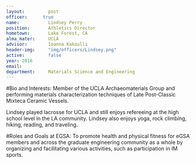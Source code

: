 ```yaml
---
layout:     	post
officer:      true
name:     	 	Lindsey Perry
position: 		Athletics Director
hometown: 		Lake Forest, CA
alma_mater: 	UCLA
advisor: 		Ioanna Kakoulli
header-img: 	"img/officers/Lindsey.png"
active: 		false
year: 2016
email: 			
department: 	Materials Science and Engineering
---
```


#Bio and Interests:
Member of the UCLA Archaeomaterials Group and performing materials characterization techniques of Late Post-Classic Mixteca Ceramic Vessels.

Lindsey played lacrosse for UCLA and still enjoys refereeing at the high school level in the LA community. Lindsey also enjoys yoga, rock climbing, hiking, reading, and traveling. 

#Roles and Goals at EGSA:
To promote health and physical fitness for eGSA members and across the graduate engineering community as a whole by organizing and facilitating various activities, such as participation in IM sports. 
